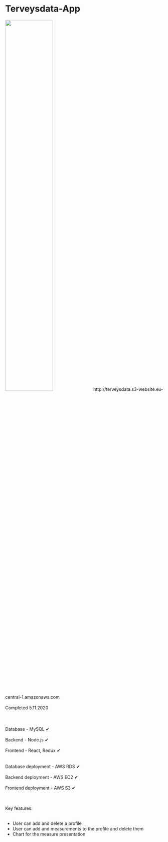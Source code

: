 # Terveysdata-App<br />
<img src="https://hjt-remontit-pics.s3.eu-central-1.amazonaws.com/terveysdatakuvake.png" width="55%">
http://terveysdata.s3-website.eu-central-1.amazonaws.com
<br /><br />
Completed 5.11.2020
<br /><br />
<br /><br />
Database - MySQL          &#10004; <br /><br />
Backend - Node.js         &#10004; <br /><br />
Frontend - React, Redux   &#10004; <br /><br /><br />
Database deployment - AWS RDS       &#10004; <br /><br />
Backend deployment  - AWS EC2       &#10004; <br /><br />
Frontend deployment - AWS S3        &#10004; <br /><br />
<br />

Key features: 
<br /><br />
<ul>
  <li>User can add and delete a profile</li>
  <li>User can add and measurements to the profile and delete them</li>
  <li>Chart for the measure presentation</li>
</ul>
